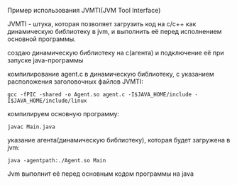 Пример использования JVMTI(JVM Tool Interface)

JVMTI - штука, которая позволяет загрузить код на c/c++ как динамическую библиотеку в jvm, и выполнить её перед 
исполнением основной программы.

создаю динамическую библиотеку на c(агента) и подключение её при запуске java-программы

компилирование agent.c в динамическую библиотеку, с указанием расположения заголовочных файлов JVMTI:
```shel
gcc -fPIC -shared -o Agent.so agent.c -I$JAVA_HOME/include -I$JAVA_HOME/include/linux
```
компилируем основную программу:
```shell
javac Main.java
```
указание агента(динамическую библиотеку), которая будет загружена в jvm:
```shell
java -agentpath:./Agent.so Main
```
Jvm выполнит её перед основным кодом программы на java